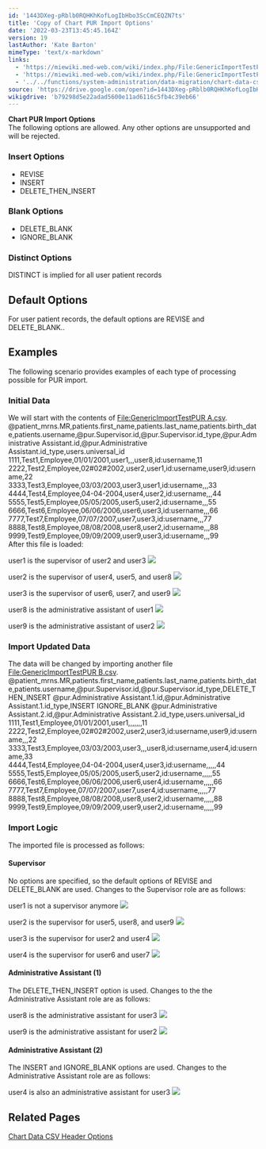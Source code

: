 ```yaml
---
id: '1443DXeg-pRblb0RQHKhKofLogIbHbo3ScCmCEQZN7ts'
title: 'Copy of Chart PUR Import Options'
date: '2022-03-23T13:45:45.164Z'
version: 19
lastAuthor: 'Kate Barton'
mimeType: 'text/x-markdown'
links:
  - 'https://miewiki.med-web.com/wiki/index.php/File:GenericImportTestPUR_A.csv'
  - 'https://miewiki.med-web.com/wiki/index.php/File:GenericImportTestPUR_B.csv'
  - '../../functions/system-administration/data-migration/chart-data-csv-header-options.md'
source: 'https://drive.google.com/open?id=1443DXeg-pRblb0RQHKhKofLogIbHbo3ScCmCEQZN7ts'
wikigdrive: 'b79298d5e22adad5600e11ad6116c5fb4c39eb66'
---
```

**Chart PUR Import Options**  
The following options are allowed. Any other options are unsupported and will be rejected.

### Insert Options

* REVISE
* INSERT
* DELETE_THEN_INSERT

### Blank Options

* DELETE_BLANK
* IGNORE_BLANK

### Distinct Options

DISTINCT is implied for all user patient records

## Default Options

For user patient records, the default options are REVISE and DELETE_BLANK..

## Examples

The following scenario provides examples of each type of processing possible for PUR import.

### Initial Data

We will start with the contents of [File:GenericImportTestPUR A.csv](https://miewiki.med-web.com/wiki/index.php/File:GenericImportTestPUR_A.csv).  
@patient_mrns.MR,patients.first_name,patients.last_name,patients.birth_date,patients.username,@pur.Supervisor.id,@pur.Supervisor.id_type,@pur.Administrative Assistant.id,@pur.Administrative Assistant.id_type,users.universal_id  
1111,Test1,Employee,01/01/2001,user1,,,user8,id:username,11  
2222,Test2,Employee,02#02#2002,user2,user1,id:username,user9,id:username,22  
3333,Test3,Employee,03/03/2003,user3,user1,id:username,,,33  
4444,Test4,Employee,04-04-2004,user4,user2,id:username,,,44  
5555,Test5,Employee,05/05/2005,user5,user2,id:username,,,55  
6666,Test6,Employee,06/06/2006,user6,user3,id:username,,,66  
7777,Test7,Employee,07/07/2007,user7,user3,id:username,,,77  
8888,Test8,Employee,08/08/2008,user8,user2,id:username,,,88  
9999,Test9,Employee,09/09/2009,user9,user3,id:username,,,99  
After this file is loaded:

  user1 is the supervisor of user2 and user3 <img src="../copy-of-chart-pur-import-options.assets/3171c8e3ee59304f67f6e60829e359df.png" />


  user2 is the supervisor of user4, user5, and user8 <img src="../copy-of-chart-pur-import-options.assets/6ae80f3bfdf8f898f1c2427784b1a093.png" />


  user3 is the supervisor of user6, user7, and user9 <img src="../copy-of-chart-pur-import-options.assets/a49e45814858557f3a79bdc91302175d.png" />


  user8 is the administrative assistant of user1 <img src="../copy-of-chart-pur-import-options.assets/09809a31ce8f0500ecb02a1a6c1283d3.png" />


  user9 is the administrative assistant of user2 <img src="../copy-of-chart-pur-import-options.assets/5398c38fd1685657853f78a41c301520.png" />


### Import Updated Data

The data will be changed by importing another file [File:GenericImportTestPUR B.csv](https://miewiki.med-web.com/wiki/index.php/File:GenericImportTestPUR_B.csv).  
@patient_mrns.MR,patients.first_name,patients.last_name,patients.birth_date,patients.username,@pur.Supervisor.id,@pur.Supervisor.id_type,DELETE_THEN_INSERT @pur.Administrative Assistant.1.id,@pur.Administrative Assistant.1.id_type,INSERT IGNORE_BLANK @pur.Administrative Assistant.2.id,@pur.Administrative Assistant.2.id_type,users.universal_id  
1111,Test1,Employee,01/01/2001,user1,,,,,,,11  
2222,Test2,Employee,02#02#2002,user2,user3,id:username,user9,id:username,,,22  
3333,Test3,Employee,03/03/2003,user3,,,user8,id:username,user4,id:username,33  
4444,Test4,Employee,04-04-2004,user4,user3,id:username,,,,,44  
5555,Test5,Employee,05/05/2005,user5,user2,id:username,,,,,55  
6666,Test6,Employee,06/06/2006,user6,user4,id:username,,,,,66  
7777,Test7,Employee,07/07/2007,user7,user4,id:username,,,,,77  
8888,Test8,Employee,08/08/2008,user8,user2,id:username,,,,,88  
9999,Test9,Employee,09/09/2009,user9,user2,id:username,,,,,99

### Import Logic

The imported file is processed as follows:

#### Supervisor

No options are specified, so the default options of REVISE and DELETE_BLANK are used. Changes to the Supervisor role are as follows:

  user1 is not a supervisor anymore <img src="../copy-of-chart-pur-import-options.assets/6989e90e60202162e8aa026477d17342.png" />


  user2 is the supervisor for user5, user8, and user9 <img src="../copy-of-chart-pur-import-options.assets/add60e64ec554dc53b46da036a5f1c74.png" />


  user3 is the supervisor for user2 and user4 <img src="../copy-of-chart-pur-import-options.assets/475dd523b3e202bee3df41e59107a10e.png" />


  user4 is the supervisor for user6 and user7 <img src="../copy-of-chart-pur-import-options.assets/3d4b256b35e3b53c8ef0dc441f454628.png" />


#### Administrative Assistant (1)

The DELETE_THEN_INSERT option is used. Changes to the the Administrative Assistant role are as follows:

  user8 is the administrative assistant for user3 <img src="../copy-of-chart-pur-import-options.assets/ee8c950d8467cef921b10800df9d76da.png" />


  user9 is the administrative assistant for user2 <img src="../copy-of-chart-pur-import-options.assets/344fbdc63dcd779463a55bc14edfeedc.png" />


#### Administrative Assistant (2)

The INSERT and IGNORE_BLANK options are used. Changes to the Administrative Assistant role are as follows:

  user4 is also an administrative assistant for user3 <img src="../copy-of-chart-pur-import-options.assets/76a89d073e58371717549e913ef8864a.png" />


## Related Pages

[Chart Data CSV Header Options](../../functions/system-administration/data-migration/chart-data-csv-header-options.md)

